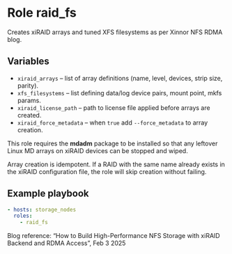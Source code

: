 # Role **raid_fs**
Creates xiRAID arrays and tuned XFS filesystems as per Xinnor NFS RDMA blog.

## Variables
* `xiraid_arrays` – list of array definitions (name, level, devices, strip size, parity).
* `xfs_filesystems` – list defining data/log device pairs, mount point, mkfs params.
* `xiraid_license_path` – path to license file applied before arrays are created.
* `xiraid_force_metadata` – when `true` add `--force_metadata` to array creation.

This role requires the **mdadm** package to be installed so that any
leftover Linux MD arrays on xiRAID devices can be stopped and wiped.

Array creation is idempotent. If a RAID with the same name already
exists in the xiRAID configuration file, the role will skip creation
without failing.

## Example playbook
```yaml
- hosts: storage_nodes
  roles:
    - raid_fs
```

Blog reference: “How to Build High-Performance NFS Storage with xiRAID Backend and RDMA Access”, Feb 3 2025
